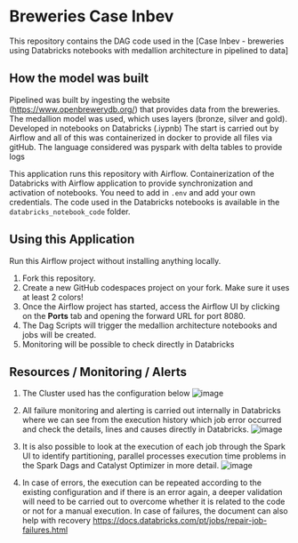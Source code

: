 Breweries Case Inbev 
==================================

This repository contains the DAG code used in the [Case Inbev - breweries using Databricks notebooks with medallion architecture in pipelined to data]

## How the model was built

Pipelined was built by ingesting the website (<https://www.openbrewerydb.org/>) that provides data from the breweries.
The medallion model was used, which uses layers (bronze, silver and gold). Developed in notebooks on Databricks (.iypnb) 
The start is carried out by Airflow and all of this was containerized in docker to provide all files via gitHub.
The language considered was pyspark with delta tables to provide logs

This application runs this repository with Airflow.
Containerization of the Databricks with Airflow application to provide synchronization and activation of notebooks.
You need to add in `.env` and add your own credentials. 
The code used in the Databricks notebooks is available in the `databricks_notebook_code` folder.

## Using this Application

Run this Airflow project without installing anything locally.

1. Fork this repository.
2. Create a new GitHub codespaces project on your fork. Make sure it uses at least 2 colors!
3. Once the Airflow project has started, access the Airflow UI by clicking on the **Ports** tab and opening the forward URL for port 8080.
4. The Dag Scripts will trigger the medallion architecture notebooks and jobs will be created.
5. Monitoring will be possible to check directly in Databricks

## Resources / Monitoring / Alerts 

1. The Cluster used has the configuration below
   ![image](https://github.com/user-attachments/assets/cab0aa73-f0a5-42bb-8e15-a97e38390651)

2. All failure monitoring and alerting is carried out internally in Databricks where we can see from the execution history which job error occurred and check the details, lines and causes directly in Databricks.
   ![image](https://github.com/user-attachments/assets/3a74e88e-3bcf-4095-9b26-01a0a6b48930)

3. It is also possible to look at the execution of each job through the Spark UI to identify partitioning, parallel processes execution time problems in the Spark Dags and Catalyst Optimizer in more detail.
![image](https://github.com/user-attachments/assets/adca78e7-ebdd-46df-a1d8-9e69269c0015)


2. In case of errors, the execution can be repeated according to the existing configuration and if there is an error again, a deeper validation will need to be carried out to overcome whether it is related to the code or not for a manual execution.
In case of failures, the document can also help with recovery https://docs.databricks.com/pt/jobs/repair-job-failures.html

